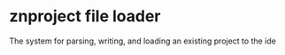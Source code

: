 # znproject file loader
 The system for parsing, writing, and loading an existing project to the ide
